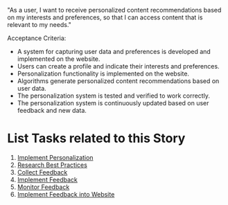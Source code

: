 "As a user, I want to receive personalized content recommendations based on my interests and preferences, so that I can access content that is relevant to my needs."

Acceptance Criteria:

* A system for capturing user data and preferences is developed and implemented on the website.
* Users can create a profile and indicate their interests and preferences.
* Personalization functionality is implemented on the website.
* Algorithms generate personalized content recommendations based on user data.
* The personalization system is tested and verified to work correctly.
* The personalization system is continuously updated based on user feedback and new data.



# List Tasks related to this Story
1. [Implement Personalization](tasks/impliment-personal.md)
2. [Research Best Practices](tasks/best-practices.md)
3. [Collect Feedback](tasks/collecting.md)
4. [Implement Feedback](tasks/impliment-feed.md)
5. [Monitor Feedback](tasks/monitor.md)
6. [Implement Feedback into Website](tasks/website.md)